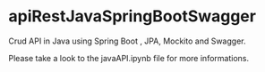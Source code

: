 # apiRestJavaSpringBootSwagger

Crud API in Java using Spring Boot , JPA, Mockito and Swagger.

Please take a look to the javaAPI.ipynb file for more informations.
